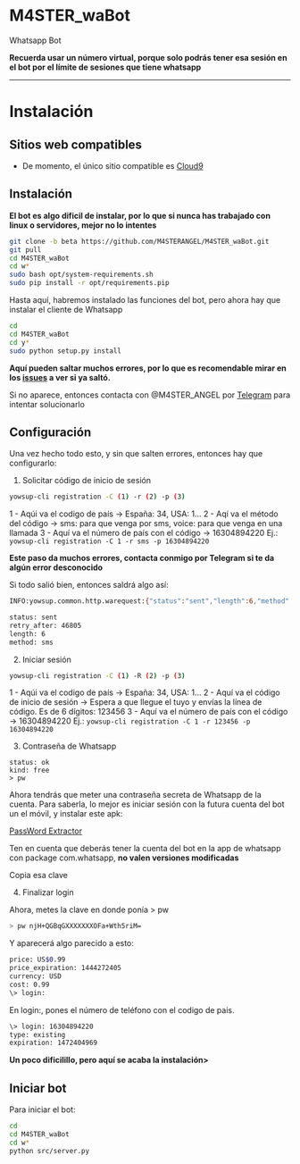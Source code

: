 # M4STER_waBot
Whatsapp Bot

<b>Recuerda usar un número virtual, porque solo podrás tener esa sesión en el bot por el límite de sesiones que tiene whatsapp</b>


* * *

# Instalación

## Sitios web compatibles
- De momento, el único sitio compatible es [Cloud9](http://c9.io)



## Instalación
<b>El bot es algo dificil de instalar, por lo que si nunca has trabajado con linux o servidores, mejor no lo intentes</b>

```bash
git clone -b beta https://github.com/M4STERANGEL/M4STER_waBot.git
git pull
cd M4STER_waBot
cd w*
sudo bash opt/system-requirements.sh
sudo pip install -r opt/requirements.pip
```

Hasta aquí, habremos instalado las funciones del bot, pero ahora hay que instalar el cliente de Whatsapp

```bash
cd
cd M4STER_waBot
cd y*
sudo python setup.py install
```

<b>Aquí pueden saltar muchos errores, por lo que es recomendable mirar en los [issues](https://github.com/M4STERANGEL/M4STER_waBot/issues) a ver si ya saltó.</b>

Si no aparece, entonces contacta con @M4STER_ANGEL por [Telegram](http://telegram.me/M4STER_ANGEL) para intentar solucionarlo



## Configuración
Una vez hecho todo esto, y sin que salten errores, entonces hay que configurarlo:


1. Solicitar código de inicio de sesión

```bash
yowsup-cli registration -C (1) -r (2) -p (3)
```

1 - Aqúi va el codigo de país -> España: 34, USA: 1...
2 - Aqí va el método del código -> sms: para que venga por sms, voice: para que venga en una llamada
3 - Aquí va el número de país con el código -> 16304894220
Ej.: `yowsup-cli registration -C 1 -r sms -p 16304894220`

<b>Este paso da muchos errores, contacta conmigo por Telegram si te da algún error desconocido</b>

Si todo salió bien, entonces saldrá algo así:

```bash
INFO:yowsup.common.http.warequest:{"status":"sent","length":6,"method":"sms","retry_after":46805,"sms_wait":46805,"voice_wait":65}

status: sent
retry_after: 46805
length: 6
method: sms
```


2. Iniciar sesión

```bash
yowsup-cli registration -C (1) -R (2) -p (3)
```

1 - Aqúi va el codigo de país -> España: 34, USA: 1...
2 - Aquí va el código de inicio de sesión -> Espera a que llegue el tuyo y envías la línea de código. Es de 6 dígitos: 123456
3 - Aquí va el número de país con el código -> 16304894220
Ej.: `yowsup-cli registration -C 1 -r 123456 -p 16304894220`


3. Contraseña de Whatsapp

```
status: ok
kind: free
> pw
```

Ahora tendrás que meter una contraseña secreta de Whatsapp de la cuenta. Para saberla, lo mejor es iniciar sesión con la futura cuenta del bot un el móvil, y instalar este apk:

[PassWord Extractor](https://github.com/mgp25/Chat-API/wiki/Extracting-password-from-device#using-apk)

Ten en cuenta que deberás tener la cuenta del bot en la app de whatsapp con package com.whatsapp, <b>no valen versiones modificadas</b>

Copia esa clave


4. Finalizar login

Ahora, metes la clave en donde ponía  > pw

```bash
> pw njH+QGBqGXXXXXXXOFa+Wth5riM=
```

Y aparecerá algo parecido a esto:

```bash
price: US$0.99
price_expiration: 1444272405
currency: USD
cost: 0.99
\> login: 
```

En login:, pones el número de teléfono con el codigo de pais.

```bash
\> login: 16304894220
type: existing
expiration: 1472404969
```

<b>Un poco dificilillo, pero aquí se acaba la instalación></b>


## Iniciar bot
Para iniciar el bot:
```bash
cd
cd M4STER_waBot
cd w*
python src/server.py
```
